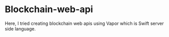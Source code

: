 # Blockchain-web-api

Here, I tried creating blockchain web apis using Vapor which is Swift server side language.
